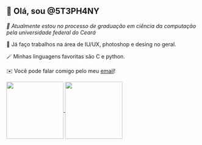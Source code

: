 ## 🫡 Olá, sou @5T3PH4NY

_🌼 Atualmente estou no processo de graduação em ciência da computação pela universidade federal do Ceará_

💖 Já faço trabalhos na área de IU/UX, photoshop e desing no geral.

🪄 Minhas linguagens favoritas são C e python.

✉️ Você pode falar comigo pelo meu [email](stephanyjatai@gmail.com)!

<a href="https://github.com/5T3PH4NY/github-readme-stats">
  <img height=150 align="center" src="https://github-readme-stats.vercel.app/api?username=5T3PH4NY&layout=compact&theme=dracula" />
</a>
<a href="https://github.com/5T3PH4NY/convoychat">
  <img height=150 align="center" src="https://github-readme-stats.vercel.app/api/top-langs/?username=5T3PH4NY&layout=compact&theme=dracula" />
</a>



<!---
5T3PH4NY/5T3PH4NY is a ✨ special ✨ repository because its `README.md` (this file) appears on your GitHub profile.
You can click the Preview link to take a look at your changes.
--->
